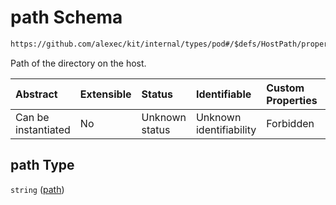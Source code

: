 # path Schema

```txt
https://github.com/alexec/kit/internal/types/pod#/$defs/HostPath/properties/path
```

Path of the directory on the host.

| Abstract            | Extensible | Status         | Identifiable            | Custom Properties | Additional Properties | Access Restrictions | Defined In                                                            |
| :------------------ | :--------- | :------------- | :---------------------- | :---------------- | :-------------------- | :------------------ | :-------------------------------------------------------------------- |
| Can be instantiated | No         | Unknown status | Unknown identifiability | Forbidden         | Allowed               | none                | [pod.schema.json\*](../../out/pod.schema.json "open original schema") |

## path Type

`string` ([path](pod-defs-hostpath-properties-path.md))

